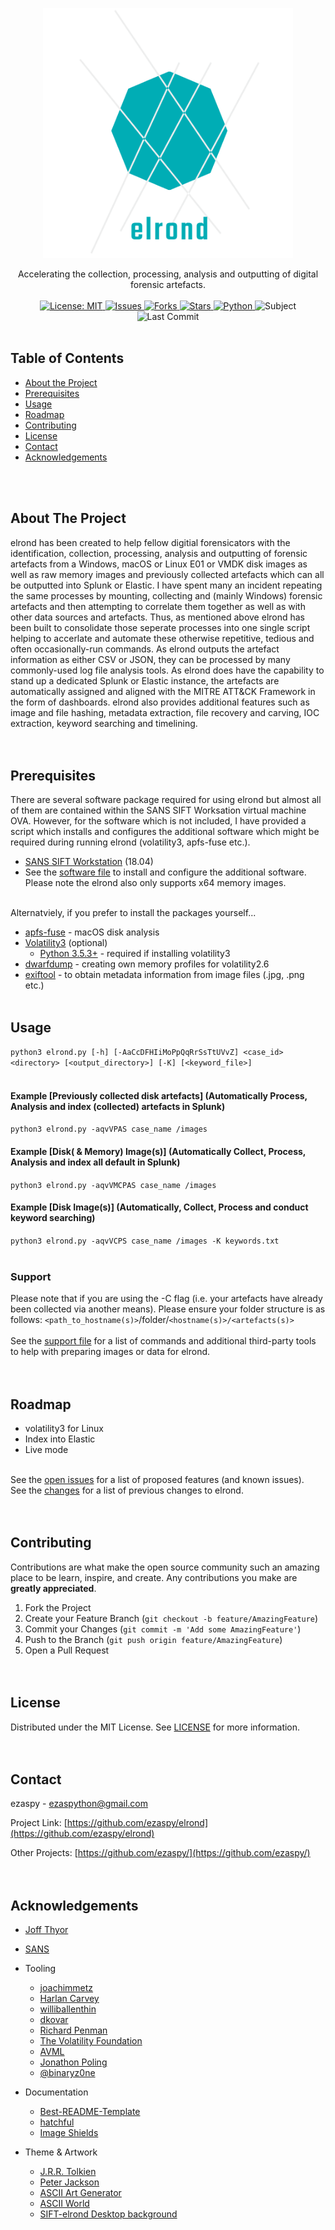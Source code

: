 <!-- PROJECT LOGO -->
<p align="center">
  <a href="https://github.com/ezaspy/elrond">
    <img src="images/logo_trans_big.png" alt="Logo" width="400" height="400">
  </a>
  <p align="center">
    Accelerating the collection, processing, analysis and outputting of digital forensic artefacts.
    <br><br>
    <a href="https://mit-license.org">
    <img src="https://img.shields.io/badge/license-MIT-black.svg" alt="License: MIT">
    </a>
    <a href="https://github.com/ezaspy/elrond/issues">
    <img src="https://img.shields.io/github/issues/markdown-templates/markdown-snippets.svg" alt="Issues">
    </a>
    <a href="https://github.com/ezaspy/elrond/network/members">
    <img src="https://img.shields.io/github/forks/markdown-templates/markdown-snippets.svg" alt="Forks">
    <a href="https://github.com/ezaspy/elrond/stargazers">
    <img src="https://img.shields.io/github/stars/markdown-templates/markdown-snippets.svg" alt="Stars">
    </a>
    <a href="https://www.python.org">
    <img src="https://img.shields.io/badge/language-python-yellow" alt="Python">
    </a>
    <img src="https://img.shields.io/badge/subject-DFIR-red" alt="Subject">
    <img src="https://img.shields.io/github/last-commit/ezaspy/elrond" alt="Last Commit">
    </a>
    <br><br>
  </p>
</p>

<!-- TABLE OF CONTENTS -->
## Table of Contents

* [About the Project](#about-the-project)
* [Prerequisites](#prerequisites)
* [Usage](#usage)
* [Roadmap](#roadmap)
* [Contributing](#contributing)
* [License](#license)
* [Contact](#contact)
* [Acknowledgements](#acknowledgements)


<br><br>
<!-- ABOUT THE PROJECT -->
## About The Project

elrond has been created to help fellow digitial forensicators with the identification, collection, processing, analysis and outputting of forensic artefacts from a Windows, macOS or Linux E01 or VMDK disk images as well as raw memory images and previously collected artefacts which can all be outputted into Splunk or Elastic. I have spent many an incident repeating the same processes by mounting, collecting and (mainly Windows) forensic artefacts and then attempting to correlate them together as well as with other data sources and artefacts. Thus, as mentioned above elrond has been built to consolidate those seperate processes into one single script helping to accerlate and automate these otherwise repetitive, tedious and often occasionally-run commands. As elrond outputs the artefact information as either CSV or JSON, they can be processed by many commonly-used log file analysis tools. As elrond does have the capability to stand up a dedicated Splunk or Elastic instance, the artefacts are automatically assigned and aligned with the MITRE ATT&CK Framework in the form of dashboards.
elrond also provides additional features such as image and file hashing, metadata extraction, file recovery and carving, IOC extraction, keyword searching and timelining.
<br><br><br>

<!-- Prerequisites -->
## Prerequisites

There are several software package required for using elrond but almost all of them are contained within the SANS SIFT Worksation virtual machine OVA. However, for the software which is not included, I have provided a script which installs and configures the additional software which might be required during running elrond (volatility3, apfs-fuse etc.).<br>
* [SANS SIFT Workstation](https://digital-forensics.sans.org/community/downloads) (18.04)
* See the [software file](https://github.com/ezaspy/elrond/SOFTWARE.md) to install and configure the additional software.
Please note the elrond also only supports x64 memory images.<br><br>

Alternatviely, if you prefer to install the packages yourself...<br>
* [apfs-fuse](https://github.com/ezaspy/apfs-fuse) - macOS disk analysis
* [Volatility3](https://github.com/volatilityfoundation/volatility3/) (optional)
  * [Python 3.5.3+](https://www.python.org/downloads/release/python-353/) - required if installing volatility3
* [dwarfdump](https://manpages.ubuntu.com/manpages/trusty/man1/dwarfdump.1.html) - creating own memory profiles for volatility2.6
* [exiftool](https://exiftool.org) - to obtain metadata information from image files (.jpg, .png etc.)
<br><br>

<!-- USAGE EXAMPLES -->
## Usage
`python3 elrond.py [-h] [-AaCcDFHIiMoPpQqRrSsTtUVvZ] <case_id> <directory> [<output_directory>] [-K] [<keyword_file>]`
<br><br>
#### Example [Previously collected disk artefacts] (Automatically Process, Analysis and index (collected) artefacts in Splunk)
`python3 elrond.py -aqvVPAS case_name /images`
#### Example [Disk( & Memory) Image(s)] (Automatically Collect, Process, Analysis and index all default in Splunk)
`python3 elrond.py -aqvVMCPAS case_name /images`
#### Example [Disk Image(s)] (Automatically, Collect, Process and conduct keyword searching)
`python3 elrond.py -aqvVCPS case_name /images -K keywords.txt`
<br><br>
### Support
Please note that if you are using the -C flag (i.e. your artefacts have already been collected via another means). Please ensure your folder structure is as follows: `<path_to_hostname(s)>`/folder/`<hostname(s)>/<artefacts(s)>`<br><br>
See the [support file](https://github.com/ezaspy/elrond/SUPPORT.md) for a list of commands and additional third-party tools to help with preparing images or data for elrond.<br><br><br>


<!-- ROADMAP -->
## Roadmap

* volatility3 for Linux
* Index into Elastic
* Live mode

<br>See the [open issues](https://github.com/ezaspy/elrond/issues) for a list of proposed features (and known issues).
<br>
See the [changes](https://github.com/ezaspy/elrond/blob/main/CHANGES.txt) for a list of previous changes to elrond.
<br><br><br>


<!-- CONTRIBUTING -->
## Contributing

Contributions are what make the open source community such an amazing place to be learn, inspire, and create. Any contributions you make are **greatly appreciated**.

1. Fork the Project
2. Create your Feature Branch (`git checkout -b feature/AmazingFeature`)
3. Commit your Changes (`git commit -m 'Add some AmazingFeature'`)
4. Push to the Branch (`git push origin feature/AmazingFeature`)
5. Open a Pull Request
<br><br><br>


<!-- LICENSE -->
## License

Distributed under the MIT License. See [LICENSE](https://github.com/ezaspy/elrond/master/LICENSE.txt) for more information.
<br><br><br>


<!-- CONTACT -->
## Contact

ezaspy - ezaspython@gmail.com

Project Link: [https://github.com/ezaspy/elrond](https://github.com/ezaspy/elrond)

Other Projects: [https://github.com/ezaspy/](https://github.com/ezaspy/)
<br><br><br>


<!-- ACKNOWLEDGEMENTS -->
## Acknowledgements
* [Joff Thyor](https://www.blackhillsinfosec.com/team/joff-thyer/)<br>
* [SANS](https://www.sans.org)

* Tooling
  * [joachimmetz](https://github.com/joachimmetz)
  * [Harlan Carvey](https://github.com/hcarvey)
  * [williballenthin](https://github.com/williballenthin)
  * [dkovar](https://github.com/dkovar)
  * [Richard Penman](https://github.com/richardpenman)
  * [The Volatility Foundation](https://github.com/volatilityfoundation)
  * [AVML](https://github.com/microsoft/avml)
  * [Jonathon Poling](https://ponderthebits.com/2017/02/osx-mac-memory-acquisition-and-analysis-using-osxpmem-and-volatility/)
  * [@binaryz0ne](https://www.binary-zone.com/2019/06/20/acquiring-linux-memory-using-avml-and-using-it-with-volatility/)
* Documentation
  * [Best-README-Template](https://github.com/othneildrew/Best-README-Template)
  * [hatchful](https://hatchful.shopify.com)
  * [Image Shields](https://shields.io)
* Theme &amp; Artwork
  * [J.R.R. Tolkien](https://en.wikipedia.org/wiki/J._R._R._Tolkien)
  * [Peter Jackson](https://twitter.com/ReaPeterJackson)
  * [ASCII Art Generator](https://www.ascii-art-generator.org)
  * [ASCII World](http://www.asciiworld.com/-Lord-of-the-Rings-.html)
  * [SIFT-elrond Desktop background](https://www.hdwallpaper.nu/wp-content/uploads/2015/04/rings_the_lord_of_the_rings_one_ring_hd_wallpaper.jpg)


<!-- MARKDOWN LINKS & IMAGES -->
<!-- https://www.markdownguide.org/basic-syntax/#reference-style-links -->
[elrond-screenshot]: images/screenshot.png
